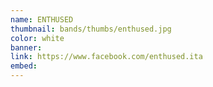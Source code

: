 ```yaml
---
name: ENTHUSED
thumbnail: bands/thumbs/enthused.jpg
color: white
banner:
link: https://www.facebook.com/enthused.ita
embed:
---
```

